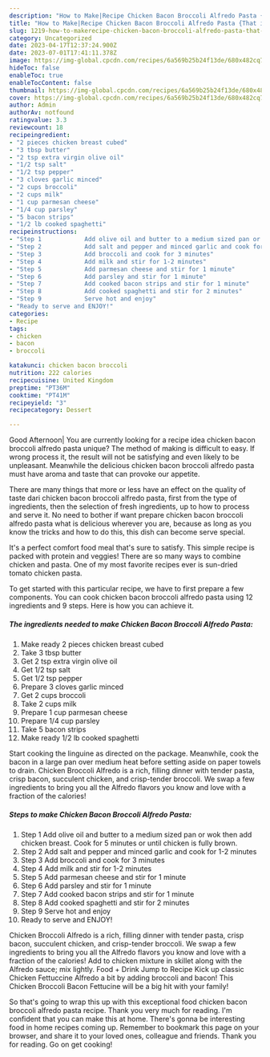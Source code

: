 ```yaml
---
description: "How to Make|Recipe Chicken Bacon Broccoli Alfredo Pasta {That is Special"
title: "How to Make|Recipe Chicken Bacon Broccoli Alfredo Pasta {That is Special"
slug: 1219-how-to-makerecipe-chicken-bacon-broccoli-alfredo-pasta-that-is-special
category: Uncategorized
date: 2023-04-17T12:37:24.900Z
date: 2023-07-01T17:41:11.378Z
image: https://img-global.cpcdn.com/recipes/6a569b25b24f13de/680x482cq70/chicken-bacon-broccoli-alfredo-pasta-recipe-main-photo.jpg
hideToc: false
enableToc: true
enableTocContent: false
thumbnail: https://img-global.cpcdn.com/recipes/6a569b25b24f13de/680x482cq70/chicken-bacon-broccoli-alfredo-pasta-recipe-main-photo.jpg
cover: https://img-global.cpcdn.com/recipes/6a569b25b24f13de/680x482cq70/chicken-bacon-broccoli-alfredo-pasta-recipe-main-photo.jpg
author: Admin
authorAv: notfound
ratingvalue: 3.3
reviewcount: 18
recipeingredient:
- "2 pieces chicken breast cubed"
- "3 tbsp butter"
- "2 tsp extra virgin olive oil"
- "1/2 tsp salt"
- "1/2 tsp pepper"
- "3 cloves garlic minced"
- "2 cups broccoli"
- "2 cups milk"
- "1 cup parmesan cheese"
- "1/4 cup parsley"
- "5 bacon strips"
- "1/2 lb cooked spaghetti"
recipeinstructions:
- "Step 1            Add olive oil and butter to a medium sized pan or wok then add chicken breast. Cook for 5 minutes or until chicken is fully brown."
- "Step 2            Add salt and pepper and minced garlic and cook for 1-2 minutes"
- "Step 3            Add broccoli and cook for 3 minutes"
- "Step 4            Add milk and stir for 1-2 minutes"
- "Step 5            Add parmesan cheese and stir for 1 minute"
- "Step 6            Add parsley and stir for 1 minute"
- "Step 7            Add cooked bacon strips and stir for 1 minute"
- "Step 8            Add cooked spaghetti and stir for 2 minutes"
- "Step 9            Serve hot and enjoy"
- "Ready to serve and ENJOY!"
categories:
- Recipe
tags:
- chicken
- bacon
- broccoli

katakunci: chicken bacon broccoli 
nutrition: 222 calories
recipecuisine: United Kingdom
preptime: "PT36M"
cooktime: "PT41M"
recipeyield: "3"
recipecategory: Dessert

---
```



Good Afternoon| You are currently looking for a recipe idea chicken bacon broccoli alfredo pasta unique? The method of making is difficult to easy. If wrong process it, the result will not be satisfying and even likely to be unpleasant. Meanwhile the delicious chicken bacon broccoli alfredo pasta must have aroma and taste that can provoke our appetite.






There are many things that more or less have an effect on the quality of taste dari chicken bacon broccoli alfredo pasta, first from the type of ingredients, then the selection of fresh ingredients, up to how to process and serve it. No need to bother if want prepare chicken bacon broccoli alfredo pasta what is delicious wherever you are, because as long as you know the tricks and how to do this, this dish can become serve special.


It&#39;s a perfect comfort food meal that&#39;s sure to satisfy. This simple recipe is packed with protein and veggies! There are so many ways to combine chicken and pasta. One of my most favorite recipes ever is sun-dried tomato chicken pasta.


To get started with this particular recipe, we have to first prepare a few components. You can cook chicken bacon broccoli alfredo pasta using 12 ingredients and 9 steps. Here is how you can achieve it.

<!--inarticleads1-->

##### The ingredients needed to make Chicken Bacon Broccoli Alfredo Pasta:

1. Make ready 2 pieces chicken breast cubed
1. Take 3 tbsp butter
1. Get 2 tsp extra virgin olive oil
1. Get 1/2 tsp salt
1. Get 1/2 tsp pepper
1. Prepare 3 cloves garlic minced
1. Get 2 cups broccoli
1. Take 2 cups milk
1. Prepare 1 cup parmesan cheese
1. Prepare 1/4 cup parsley
1. Take 5 bacon strips
1. Make ready 1/2 lb cooked spaghetti


Start cooking the linguine as directed on the package. Meanwhile, cook the bacon in a large pan over medium heat before setting aside on paper towels to drain. Chicken Broccoli Alfredo is a rich, filling dinner with tender pasta, crisp bacon, succulent chicken, and crisp-tender broccoli. We swap a few ingredients to bring you all the Alfredo flavors you know and love with a fraction of the calories! 

<!--inarticleads2-->

##### Steps to make Chicken Bacon Broccoli Alfredo Pasta:

1. Step 1            Add olive oil and butter to a medium sized pan or wok then add chicken breast. Cook for 5 minutes or until chicken is fully brown.
1. Step 2            Add salt and pepper and minced garlic and cook for 1-2 minutes
1. Step 3            Add broccoli and cook for 3 minutes
1. Step 4            Add milk and stir for 1-2 minutes
1. Step 5            Add parmesan cheese and stir for 1 minute
1. Step 6            Add parsley and stir for 1 minute
1. Step 7            Add cooked bacon strips and stir for 1 minute
1. Step 8            Add cooked spaghetti and stir for 2 minutes
1. Step 9            Serve hot and enjoy
1. Ready to serve and ENJOY!

Chicken Broccoli Alfredo is a rich, filling dinner with tender pasta, crisp bacon, succulent chicken, and crisp-tender broccoli. We swap a few ingredients to bring you all the Alfredo flavors you know and love with a fraction of the calories! Add to chicken mixture in skillet along with the Alfredo sauce; mix lightly. Food + Drink Jump to Recipe Kick up classic Chicken Fettuccine Alfredo a bit by adding broccoli and bacon! This Chicken Broccoli Bacon Fettucine will be a big hit with your family! 

So that's going to wrap this up with this exceptional food chicken bacon broccoli alfredo pasta recipe. Thank you very much for reading. I'm confident that you can make this at home. There's gonna be interesting food in home recipes coming up. Remember to bookmark this page on your browser, and share it to your loved ones, colleague and friends. Thank you for reading. Go on get cooking!
